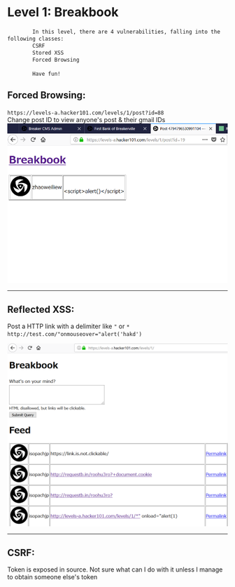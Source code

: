 # Level 1: Breakbook


```
		In this level, there are 4 vulnerabilities, falling into the following classes:
		CSRF
		Stored XSS
		Forced Browsing

		Have fun!
```
    

## Forced Browsing:    

`https://levels-a.hacker101.com/levels/1/post?id=88`      
Change post ID to view anyone's post & their gmail IDs      
![Forced Browsing](https://github.com/Isopach/Hacker101/blob/master/img/level1_forced_browsing.png)

---- 

## Reflected XSS:       

Post a HTTP link with a delimiter like `"` or `*`     
`http://test.com/"onmouseover="alert('hakd')`        

![Reflected XSS](https://github.com/Isopach/Hacker101/blob/master/img/level1_stored_xss.png)

----
  
## CSRF:    
Token is exposed in source. Not sure what can I do with it unless I manage to obtain someone else's token
